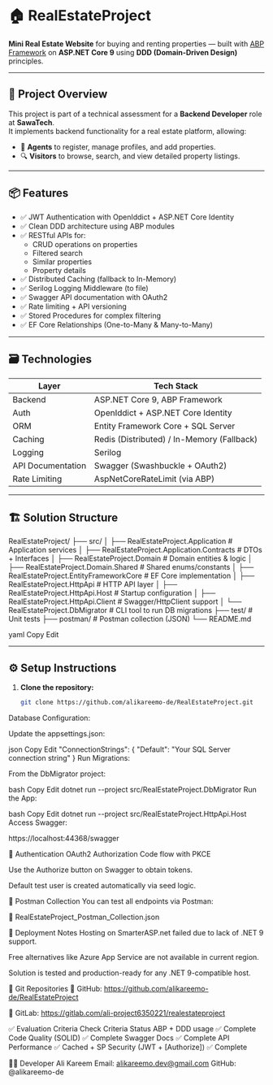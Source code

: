 # 🏠 RealEstateProject

**Mini Real Estate Website** for buying and renting properties — built with [ABP Framework](https://abp.io/) on **ASP.NET Core 9** using **DDD (Domain-Driven Design)** principles.

---

## 📌 Project Overview

This project is part of a technical assessment for a **Backend Developer** role at **SawaTech**.  
It implements backend functionality for a real estate platform, allowing:

- 👤 **Agents** to register, manage profiles, and add properties.
- 🔍 **Visitors** to browse, search, and view detailed property listings.

---

## 📦 Features

- ✅ JWT Authentication with OpenIddict + ASP.NET Core Identity
- ✅ Clean DDD architecture using ABP modules
- ✅ RESTful APIs for:
  - CRUD operations on properties
  - Filtered search
  - Similar properties
  - Property details
- ✅ Distributed Caching (fallback to In-Memory)
- ✅ Serilog Logging Middleware (to file)
- ✅ Swagger API documentation with OAuth2
- ✅ Rate limiting + API versioning
- ✅ Stored Procedures for complex filtering
- ✅ EF Core Relationships (One-to-Many & Many-to-Many)

---

## 🗃️ Technologies

| Layer             | Tech Stack                                           |
|------------------|------------------------------------------------------|
| Backend           | ASP.NET Core 9, ABP Framework                       |
| Auth              | OpenIddict + ASP.NET Core Identity                  |
| ORM               | Entity Framework Core + SQL Server                  |
| Caching           | Redis (Distributed) / In-Memory (Fallback)          |
| Logging           | Serilog                                             |
| API Documentation | Swagger (Swashbuckle + OAuth2)                      |
| Rate Limiting     | AspNetCoreRateLimit (via ABP)                       |

---

## 🏗️ Solution Structure

RealEstateProject/
├── src/
│ ├── RealEstateProject.Application # Application services
│ ├── RealEstateProject.Application.Contracts # DTOs + Interfaces
│ ├── RealEstateProject.Domain # Domain entities & logic
│ ├── RealEstateProject.Domain.Shared # Shared enums/constants
│ ├── RealEstateProject.EntityFrameworkCore # EF Core implementation
│ ├── RealEstateProject.HttpApi # HTTP API layer
│ ├── RealEstateProject.HttpApi.Host # Startup configuration
│ ├── RealEstateProject.HttpApi.Client # Swagger/HttpClient support
│ └── RealEstateProject.DbMigrator # CLI tool to run DB migrations
├── test/ # Unit tests
├── postman/ # Postman collection (JSON)
└── README.md

yaml
Copy
Edit

---

## ⚙️ Setup Instructions

1. **Clone the repository:**

   ```bash
   git clone https://github.com/alikareemo-de/RealEstateProject.git
Database Configuration:

Update the appsettings.json:

json
Copy
Edit
"ConnectionStrings": {
  "Default": "Your SQL Server connection string"
}
Run Migrations:

From the DbMigrator project:

bash
Copy
Edit
dotnet run --project src/RealEstateProject.DbMigrator
Run the App:

bash
Copy
Edit
dotnet run --project src/RealEstateProject.HttpApi.Host
Access Swagger:

https://localhost:44368/swagger

🔐 Authentication
OAuth2 Authorization Code flow with PKCE

Use the Authorize button on Swagger to obtain tokens.

Default test user is created automatically via seed logic.

📎 Postman Collection
You can test all endpoints via Postman:

📁 RealEstateProject_Postman_Collection.json

🚀 Deployment Notes
Hosting on SmarterASP.net failed due to lack of .NET 9 support.

Free alternatives like Azure App Service are not available in current region.

Solution is tested and production-ready for any .NET 9-compatible host.

📌 Git Repositories
🔗 GitHub: https://github.com/alikareemo-de/RealEstateProject

🔗 GitLab: https://gitlab.com/ali-project6350221/realestateproject

✅ Evaluation Criteria Check
Criteria	Status
ABP + DDD usage	✅ Complete
Code Quality (SOLID)	✅ Complete
Swagger Docs	✅ Complete
API Performance	✅ Cached + SP
Security (JWT + [Authorize])	✅ Complete

👨‍💻 Developer
Ali Kareem
Email: alikareemo.dev@gmail.com
GitHub: @alikareemo-de

